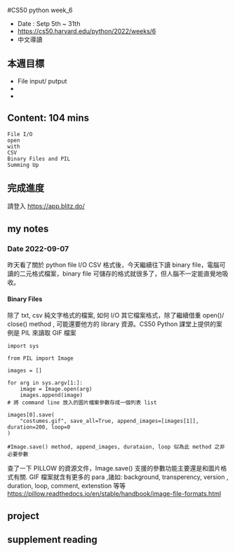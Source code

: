 #CS50 python week_6
- Date : Setp 5th ~ 31th
- https://cs50.harvard.edu/python/2022/weeks/6
- 中文導讀

## 本週目標
- File input/ putput
-  
- 

## Content:  104 mins

    File I/O
    open
    with
    CSV
    Binary Files and PIL
    Summing Up

     

## 完成進度
請登入 https://app.blitz.do/



## my notes


### Date 2022-09-07
昨天看了關於 python file I/O CSV 格式後，今天繼續往下讀 binary file，電腦可讀的二元格式檔案，binary file 可儲存的格式就很多了，但人腦不一定能直覺地吸收。

#### Binary Files
除了 txt, csv 純文字格式的檔案, 如何 I/O 其它檔案格式，除了繼續借重 open()/ close() method , 可能還要他方的 library 資源。CS50 Python 課堂上提供的案例是 PIL 來讀取 GIF 檔案

```
import sys

from PIL import Image

images = []

for arg in sys.argv[1:]:
    image = Image.open(arg)
    images.append(image)
# 將 command line 放入的圖片檔案參數存成一個列表 list 

images[0].save(
    "costumes.gif", save_all=True, append_images=[images[1]], duration=200, loop=0
)

#Image.save() method, append_images, durataion, loop 似為此 method 之非必要參數

```

查了一下 PILLOW 的資源文件，Image.save() 支援的參數功能主要還是和圖片格式有關. GIF 檔案就含有更多的 para ,諸如: background, transperency, version , duration, loop, comment, extenstion 等等
https://pillow.readthedocs.io/en/stable/handbook/image-file-formats.html


## project
 

## supplement reading 



